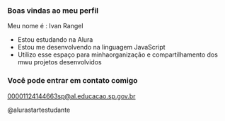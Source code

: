 ### Boas vindas ao meu perfil
Meu nome é : Ivan Rangel

- Estou estudando na Alura
- Estou me desenvolvendo na linguagem JavaScript
- Utilizo esse espaço para minhaorganizaçâo e compartilhamento dos mwu projetos desenvolvidos

### Você pode entrar em contato comigo

00001124144663sp@al.educacao.sp.gov.br

  @alurastartestudante 

